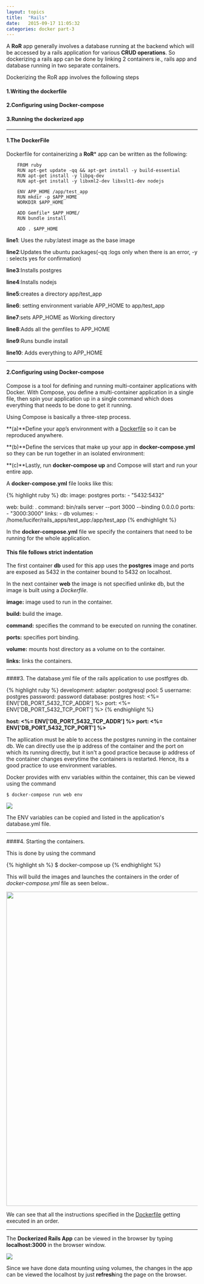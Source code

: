 ```yaml
---
layout: topics
title:  "Rails"
date:   2015-09-17 11:05:32
categories: docker part-3
---
```


A **RoR** app generally involves a database running at the backend which will be accessed by a rails application for various **CRUD operations**. So dockerizing a rails app can be done by
linking 2 containers ie., rails app and database running in two separate containers.

Dockerizing the RoR app involves the following steps

#### 1.Writing the dockerfile

#### 2.Configuring using Docker-compose

#### 3.Running the dockerized app

<hr>

#### 1.The DockerFile
Dockerfile for containerizing a **RoR*** app can be written as the following:

		FROM ruby
		RUN apt-get update -qq && apt-get install -y build-essential
		RUN apt-get install -y libpq-dev
		RUN apt-get install -y libxml2-dev libxslt1-dev nodejs
		 
		ENV APP_HOME /app/test_app
		RUN mkdir -p $APP_HOME
		WORKDIR $APP_HOME

		ADD Gemfile* $APP_HOME/
		RUN bundle install

		ADD . $APP_HOME


**line1**: Uses the ruby:latest image as the base image

**line2**:Updates the ubuntu packages(-qq  :logs only when there is an error, -y : selects yes for confirmation)

**line3**:Installs postgres

**line4**:Installs nodejs

**line5**:creates a directory app/test_app

**line6**: setting environment variable APP_HOME to app/test_app

**line7**:sets APP_HOME as Working directory

**line8**:Adds all the gemfiles to APP_HOME

**line9**:Runs bundle install

**line10**: Adds everything to APP_HOME

<hr>

#### 2.Configuring using Docker-compose

Compose is a tool for defining and running multi-container applications with Docker. With Compose, you define a multi-container application in a single file, then spin your application up in a single command which does everything that needs to be done to get it running.

Using Compose is basically a three-step process.

**(a)**Define your app’s environment with a [Dockerfile][dofi] so it can be reproduced anywhere.

**(b)**Define the services that make up your app in **docker-compose.yml** so they can be run together in an isolated environment:

**(c)**Lastly, run **docker-compose up** and Compose will start and run your entire app.

A **docker-compose.yml** file looks like this:

{% highlight ruby %}
db:
  image: postgres
  ports:
    - "5432:5432"

web:
  build: .
  command: bin/rails server --port 3000 --binding 0.0.0.0
  ports:
    - "3000:3000"
  links:
    - db
  volumes:
    - /home/lucifer/rails_apps/test_app:/app/test_app
{% endhighlight %}

In the **docker-compose.yml** file we specify the containers that need to be running for the whole application.
#### **This file follows strict indentation** 

The first container **db** used for this app uses the **postgres** image and ports are exposed as 5432 in the container bound to 5432 on localhost.

In the next container **web** the image is not specified unlinke db, but the image is built using a *Dockerfile*.

**image:** image used to run in the container.

**build:** build the image.

**command:** specifies the command to be executed on running the conatiner.

**ports:** specifies port binding.

**volume:** mounts host directory as a volume on to the container.

**links:** links the containers.

<hr>

####3. The database.yml file of the rails application to use postfgres db.

{% highlight ruby %}
development:
 adapter: postgresql
 pool: 5
 username: postgres
 password: password
 database: postgres
 host: <%= ENV['DB_PORT_5432_TCP_ADDR'] %>
 port: <%= ENV['DB_PORT_5432_TCP_PORT'] %>
{% endhighlight %}

 **host: <%= ENV['DB_PORT_5432_TCP_ADDR'] %>**
 **port: <%= ENV['DB_PORT_5432_TCP_PORT'] %>**

The apllication must be able to access the postgres running in the container db. We can directly use the ip address of the container and the port on which its running directly, but it isn't a good practice because ip address of the container changes everytime the containers is restarted. Hence, its a good practice to use environment variables.

Docker provides with env variables within the container, this can be viewed using the command 

	$ docker-compose run web env

<img src="{{site.baseurl}}images/docker/ruby_app/ROR/rails-docker-compose.png">

The ENV variables can be copied and listed in the application's database.yml file.

<hr>

####4. Starting the containers.

This is done by using the command 

{% highlight sh %}
$ docker-compose up
{% endhighlight %}

This will build the images and launches the containers in the order of *docker-compose.yml* file as seen below.. 

<img  src="{{site.baseurl}}/images/docker/ruby_app/ROR/docker-compose_up.png" style="width:827px">

We can see that all the instructions specified in the [Dockerfile][d] getting executed in an order.
<hr>

The **Dockerized Rails App** can be viewed in the browser by typing **localhost:3000** in the browser window.

<img  src="{{site.baseurl}}/images/docker/ruby_app/ROR/dockerized.png" >

Since we have done data mounting using volumes, the changes in the app can be viewed the localhost by just **refresh**ing the page on the browser.


[dofi]: dockerfile.html
[d]: dockerfile.html